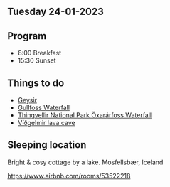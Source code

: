 ## Tuesday 24-01-2023

## Program

* 8:00 Breakfast
* 15:30 Sunset

## Things to do

* [Geysir](../Interesting%20places/Geysir.md)
* [Gullfoss Waterfall](../Interesting%20places/Gullfoss%20Waterfall.md)
* [Thingvellir National Park Öxarárfoss Waterfall](../Interesting%20places/Thingvellir%20National%20Park%20%C3%96xar%C3%A1rfoss%20Waterfall.md)
* [Víðgelmir lava cave](../Interesting%20places/V%C3%AD%C3%B0gelmir%20lava%20cave.md)

## Sleeping location

Bright & cosy cottage by a lake.
Mosfellsbær, Iceland

https://www.airbnb.com/rooms/53522218
